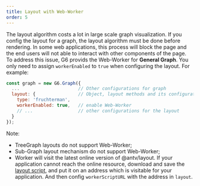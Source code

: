 ```yaml
---
title: Layout with Web-Worker
order: 5
---
```


The layout algorithm costs a lot in large scale graph visualization. If you config the layout for a graph, the layout algorithm must be done before rendering. In some web applications, this process will block the page and the end users will not able to interact with other components of the page. To address this issue, G6 provids the Web-Worker for **General Graph**. You only need to assign `workerEnabled` to `true` when configuring the layout. For example:

```javascript
const graph = new G6.Graph({
  ...                      // Other configurations for graph
  layout: {                // Object, layout methods and its configurations
  	type: 'fruchterman',
    workerEnabled: true,   // enable Web-Worker
    // ...                 // other configurations for the layout
  }
});
```

Note:

- TreeGraph layouts do not support Web-Worker;
- Sub-Graph layout mechanism do not support Web-Worker;
- Worker will visit the latest online version of @antv/layout. If your application cannot reach the online resource, download and save the [layout script](https://unpkg.com/@antv/layout@latest/dist/layout.min.js), and put it on an address which is visitable for your application. And then config `workerScriptURL` with the address in `layout`.
